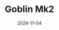 ---
title: Goblin Mk2
date: 2024-11-04

weapon: 
-
    primary: Max Level
    item: Level 45
-
    primary: MP Military Camo's
    item: 100 Headshots 
-
    primary: MP Special Camo 1
    item: 1 kill without taking damage 30x
-
    primary: MP Special Camo 2
    item: 20 kills with underbarrel launcher equipped
-
    primary: MP Gold Camo
    item: 10 double kills or better
-
    primary: ZM Military Camo's
    item: 2000 Critical Kills 
-
    primary: ZM Special Camo 1
    item: 10 Mangler kills
-
    primary: ZM Special Camo 2
    item: 5 critical kills rapidly 15 times
-
    primary: ZM Mystic Gold Camo
    item: 10 kills rapidly 15 times
-
    primary: Terminus Location
    item: Gun Platform
# -
#     primary: Rare (Blue)
#     item: 2250
-
    primary: Epic (Purple)
    item: 3750

tags: weaponBuild
---